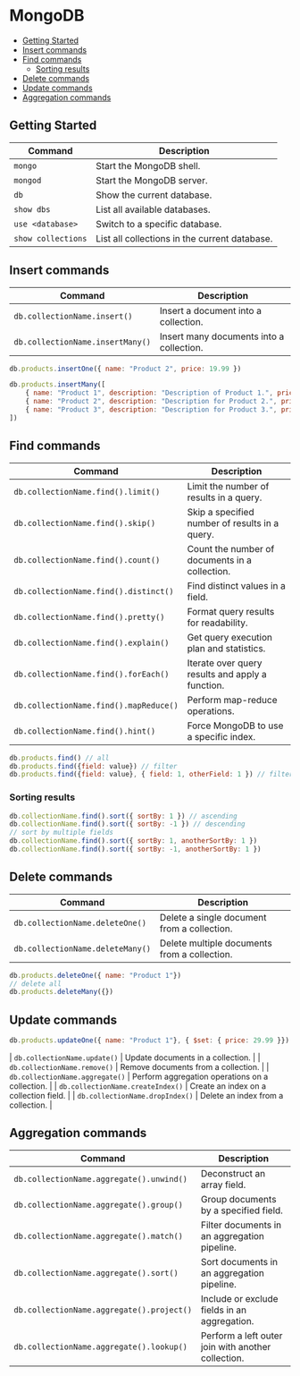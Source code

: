 # MongoDB
<!-- TOC -->

- [Getting Started](#getting-started)
- [Insert commands](#insert-commands)
- [Find commands](#find-commands)
    - [Sorting results](#sorting-results)
- [Delete commands](#delete-commands)
- [Update commands](#update-commands)
- [Aggregation commands](#aggregation-commands)

<!-- /TOC -->
<a id="markdown-getting-started" name="getting-started"></a>

## Getting Started

| Command            | Description                                   |
| ------------------ | --------------------------------------------- |
| `mongo`            | Start the MongoDB shell.                      |
| `mongod`           | Start the MongoDB server.                     |
| `db`               | Show the current database.                    |
| `show dbs`         | List all available databases.                 |
| `use <database>`   | Switch to a specific database.                |
| `show collections` | List all collections in the current database. |

<a id="markdown-insert-commands" name="insert-commands"></a>

## Insert commands

| Command                          | Description                              |
| -------------------------------- | ---------------------------------------- |
| `db.collectionName.insert()`     | Insert a document into a collection.     |
| `db.collectionName.insertMany()` | Insert many documents into a collection. |


```js
db.products.insertOne({ name: "Product 2", price: 19.99 })

db.products.insertMany([
    { name: "Product 1", description: "Description of Product 1.", price: 19.99, units: 50 },
    { name: "Product 2", description: "Description for Product 2.", price: 29.99, units: 30 },
    { name: "Product 3", description: "Description for Product 3.", price: 9.49, units: 100 },
])
```

<a id="markdown-find-commands" name="find-commands"></a>

## Find commands

| Command                                | Description                                      |
| -------------------------------------- | ------------------------------------------------ |
| `db.collectionName.find().limit()`     | Limit the number of results in a query.          |
| `db.collectionName.find().skip()`      | Skip a specified number of results in a query.   |
| `db.collectionName.find().count()`     | Count the number of documents in a collection.   |
| `db.collectionName.find().distinct()`  | Find distinct values in a field.                 |
| `db.collectionName.find().pretty()`    | Format query results for readability.            |
| `db.collectionName.find().explain()`   | Get query execution plan and statistics.         |
| `db.collectionName.find().forEach()`   | Iterate over query results and apply a function. |
| `db.collectionName.find().mapReduce()` | Perform map-reduce operations.                   |
| `db.collectionName.find().hint()`      | Force MongoDB to use a specific index.           |

```js
db.products.find() // all
db.products.find({field: value}) // filter
db.products.find({field: value}, { field: 1, otherField: 1 }) // filter and show fields
```

<a id="markdown-sorting-results" name="sorting-results"></a>

### Sorting results

```js
db.collectionName.find().sort({ sortBy: 1 }) // ascending
db.collectionName.find().sort({ sortBy: -1 }) // descending
// sort by multiple fields
db.collectionName.find().sort({ sortBy: 1, anotherSortBy: 1 })
db.collectionName.find().sort({ sortBy: -1, anotherSortBy: 1 })
```

<a id="markdown-delete-commands" name="delete-commands"></a>

## Delete commands

| Command                          | Description                                  |
| -------------------------------- | -------------------------------------------- |
| `db.collectionName.deleteOne()`  | Delete a single document from a collection.  |
| `db.collectionName.deleteMany()` | Delete multiple documents from a collection. |


```js
db.products.deleteOne({ name: "Product 1"})
// delete all
db.products.deleteMany({})
```

<a id="markdown-update-commands" name="update-commands"></a>

## Update commands

```js
db.products.updateOne({ name: "Product 1"}, { $set: { price: 29.99 }})
```


| `db.collectionName.update()`              | Update documents in a collection.                  |
| `db.collectionName.remove()`              | Remove documents from a collection.                |
| `db.collectionName.aggregate()`           | Perform aggregation operations on a collection.    |
| `db.collectionName.createIndex()`         | Create an index on a collection field.             |
| `db.collectionName.dropIndex()`           | Delete an index from a collection.                 |

<a id="markdown-aggregation-commands" name="aggregation-commands"></a>

## Aggregation commands

| Command                                   | Description                                        |
| ----------------------------------------- | -------------------------------------------------- |
| `db.collectionName.aggregate().unwind()`  | Deconstruct an array field.                        |
| `db.collectionName.aggregate().group()`   | Group documents by a specified field.              |
| `db.collectionName.aggregate().match()`   | Filter documents in an aggregation pipeline.       |
| `db.collectionName.aggregate().sort()`    | Sort documents in an aggregation pipeline.         |
| `db.collectionName.aggregate().project()` | Include or exclude fields in an aggregation.       |
| `db.collectionName.aggregate().lookup()`  | Perform a left outer join with another collection. |



